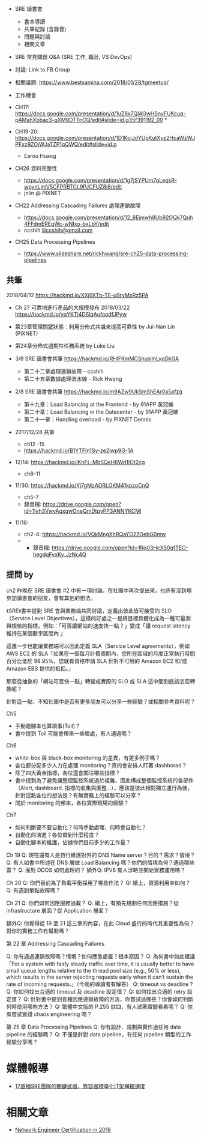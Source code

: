 




* SRE 讀書會
  * 書本導讀
  * 共筆紀錄 (含錄音)
  * 問題與討論
  * 相關文章
* SRE 常見問題 Q&A (SRE 工作, 職涯, VS DevOps)
* 討論: Link to FB Group
* 相關議題: https://www.bestsamina.com/2018/01/28/tgmeetup/
* 工作機會


* CH17: https://docs.google.com/presentation/d/1uZ8x7Ql4GwHSnyFUKcuq-pAMahXbbac3-gXM9DTTnCQ/edit#slide=id.g35f391192_00
  *
* CH19-20: https://docs.google.com/presentation/d/1D1KojJdYUpKutXyz2HcaWzWJPFxz9ZOiWJaTZP1qQWQ/edit#slide=id.p
  * Earou Huang
* CH26 資料完整性
  * https://docs.google.com/presentation/d/1g7jSYPUm7qLeqsR-wpynLjmV5CFPRBTCL9PJCFUZ8i8/edit
  * jnlin @ PIXNET

* CH22 Addressing Cascading Failures 處理連鎖故障
  * https://docs.google.com/presentation/d/12_8Ejmwh8Ub92OQk7Quh4FFdmEREgWc-wNIxo-bxLbY/edit
  * ccshih iiiccshih@gmail.com


* CH25 Data Processing Pipelines
  * https://www.slideshare.net/rickhwang/sre-ch25-data-processing-pipelines



## 共筆

2018/04/12 https://hackmd.io/XXj9XTb-TE-u9ryMxRz5PA
  * Ch 27 可靠地進行產品的大規模發布
2018/03/22 https://hackmd.io/yqYKTj4DSlqAufaqdfJPyw
  * 第23章管理關鍵狀態：利用分佈式共識來提高可靠性 by Jui-Nan Lin (PIXNET)
  * 第24章分佈式週期性任務系統 by Luke Liu
* 3/8 SRE 讀書會共筆 https://hackmd.io/RHlFKmMCShuslInLyqDkGA
  * 第二十二章處理連鎖故障 - ccshih
  * 第二十五章數據處理流水線 - Rick Hwang
* 2/8 SRE 讀書會共筆 https://hackmd.io/m9AZw9UkSmShEAr0a5afzg
  * 第十九章：Load Balancing at the Frontend - by 91APP 黃冠維
  * 第二十章：Load Balancing in the Datacenter - by 91APP 黃冠維
  * 第二十一章：Handling overload - by PIXNET Dennis
* 2017/12/28 共筆
  * ch12 -15
  * https://hackmd.io/B1YTFIn1Sy-ze2iwp9G-1A

* 12/14: https://hackmd.io/IKnFL-MbSQeH6Wd1IOt2cg
  * ch8-11
* 11/30: https://hackmd.io/Yj7gMzAORLOKM41kpzoCnQ
  * ch5-7
  * 錄音檔: https://drive.google.com/open?id=1Ivh3VwyAgxgwOneQmDtpyPP3ANNYKCMl
* 11/16:
  * ch2-4: https://hackmd.io/VQkMngXhRQaYD2ZOebG0mw
  * * 錄音檔: https://drive.google.com/open?id=1Rq03HcXS0qfTEO-hegdqFvxKy_JzNc4Q

## 提問 by


ch2 昨晚在 SRE 讀書會 #2 中有一項討論，在社團中再次提出來，也許有沒到場參加讀書會的朋友，會有其他的想法。

《SRE》書中提到 SRE 會與業務端共同討論，定義出彼此皆可接受的 SLO（Service Level Objectives），這樣的好處之一是將目標具體化成為一種可量測與檢核的指標，例如：「可否讓網站的速度快一點？」變成「讓 request latency 維持在某個數字區間內 」

這進一步也能讓業務端可以因此定義 SLA（Service Level agreements），例如 AWS EC2 的 SLA「如果在一個每月計費周期內，您所在區域的月度正常執行時間百分比低於 99.95%，您就有資格申請 SLA 針對不可用的 Amazon EC2 和/或 Amazon EBS 提供的抵扣。」

那麼從抽象的「網站可否快一點」轉變成實際的 SLO 或 SLA 這中間到底該怎麼轉換呢？

針對這一點，不知社團中是否有更多朋友可以分享一些經驗？或相關參考資料呢？

Ch5
- 手動跑腳本也算瑣事(Toil)？
- 書中提到 Toil 可能會帶來一些壞處，有人遇過嗎？

Ch6
- white-box 與 black-box monitoring 的差異，有更多例子嗎？
- 各位都分配多少人力在處理 monitoring？真的會安排人盯著 dashborad？
- 除了四大黃金指標，各位還會關注哪些指標？
- 書中提到為了避免讓整個監控系統過於複雜，因此構成整個監控系統的各部件（Alert, dashboard, 指標的收集與匯整...），應該是彼此相對獨立運行為佳，針對這點各位的想法是？有無實務上的經驗可以分享？
- 關於 monitoring 的頻率，各位實際現場的經驗？

Ch7
- 如何判斷要不要自動化？何時手動處理，何時會自動化？
- 自動化的演進？各位做到什麼程度？
- 自動化腳本的維護，佔據你們目前多少的工作量？

Ch 19
Q: 現在還有人是自行維護對外的 DNS Name server？目的？需求？情境？
Q: 有人如書中所述在 DNS 層做 Load Balancing 嗎？你們的情境為何？遇過哪些雷？
Q: 面對 DDOS 如何處理的？
額外Q: IPV6 有人涉略並開始實務運用嗎？

Ch 20
Q: 你們目前為了負載平衡採用了哪些作法？
Q: 續上，資源利用率如何？
Q: 有遇到單點故障嗎？

Ch 21
Q: 你們如何因應服務過載？
Q: 續上，有預先規劃任何因應措施？從 infrastructure 層面？從 Application 層面？

額外Q: 你覺得從 19 至 21 這三章的內容，在此 Cloud 盛行的時代其重要性為何？對你的實務工作有幫助嗎？

第 22 章 Addressing Cascading Failures

Q: 你有遇過連鎖故障嗎？情境？如何應急處置？根本原因？
Q: 為何書中如此建議 「For a system with fairly steady traffic over time, it is usually better to have small queue lengths relative to the thread pool size (e.g., 50% or less), which results in the server rejecting requests early when it can’t sustain the rate of incoming requests.」（今晚的導讀者有解答）
Q: timeout vs deadline ?
Q: 你如何找出合適的 timeout 及 deadline 設定值？
Q: 如何找出合適的 retry 設定值？
Q: 針對書中提到各種因應連鎖故障的方法，你嘗試過哪些？你會如何判斷何時使用哪些方法？
Q: 繁體中文版的 P.255 註四，有人試著實驗看看嗎？
Q: 你有嘗試實踐 chaos engineering 嗎？

第 25 章 Data Processing Pipelines
Q: 你有設計、規劃與實作過任何 data pipeline 的經驗嗎？
Q: 不僅是針對 data pipeline，有任何 pipeline 類型的工作經驗分享嗎？


# 媒體報導

* [17直播SRE團隊的關鍵武器，靠容器標準化IT架構搶速度](https://www.ithome.com.tw/people/121264)

# 相關文章

* [Network Engineer Certification in 2018](https://www.linkedin.com/pulse/network-engineer-certification-2018-himawan-nugroho/)